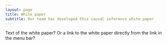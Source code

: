 ```yaml
---
layout: page
title: White paper
subtitle: Our team has developed this causal inference white paper
---
```


Text of the white paper? Or a link to the white paper directly from the link in the menu bar?
